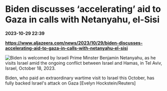 # Biden discusses ‘accelerating’ aid to Gaza in calls with Netanyahu, el-Sisi

**2023-10-29 22:39**

**https://www.aljazeera.com/news/2023/10/29/biden-discusses-accelerating-aid-to-gaza-in-calls-with-netanyahu-el-sisi**

![Biden is welcomed by Israeli Prime Minster Benjamin Netanyahu, as he visits Israel amid the ongoing conflict between Israel and Hamas, in Tel Aviv, Israel, October 18, 2023.](https://www.aljazeera.com/wp-content/uploads/2023/10/2023-10-21T134653Z_69799995_RC2YU3A1866F_RTRMADP_3_ISRAEL-PALESTINIANS-BIDEN-WORLD-VIEW-1698251083.jpg?resize=770%2C513&quality=80)

Biden, who paid an extraordinary wartime visit to Israel this October, has fully backed Israel's attack on Gaza \[Evelyn Hockstein/Reuters\]